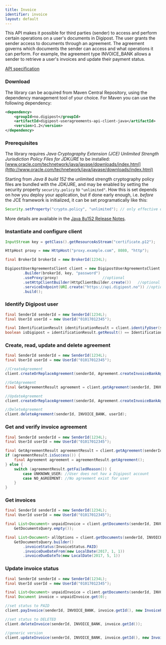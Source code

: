 ```yaml
---
title: Invoice
identifier: invoice
layout: default
---
```


This API makes it possible for third parties (sender) to access and perform certain operations on a user's documents in Digipost.
The user grants the sender access to documents through an agreement. The agreement governs which documents the sender can access and what operations it can perform.
For example, the agreement type INVOICE_BANK allows a sender to retrieve a user's invoices and update their payment status.

[API specification](https://github.com/digipost/invoice-api-specification/blob/main/user-documents.md)

### Download

The library can be acquired from Maven Central Repository, using the dependency management tool of your choice.
For Maven you can use the following dependency:

```xml
<dependency>
    <groupId>no.digipost</groupId>
    <artifactId>digipost-useragreements-api-client-java</artifactId>
    <version>1.2</version>
</dependency>
```

### Prerequisites

The library requires *Java Cryptography Extension (JCE) Unlimited Strength Jurisdiction Policy Files for JDK/JRE* to be installed:
[www.oracle.com/technetwork/java/javase/downloads/index.html](http://www.oracle.com/technetwork/java/javase/downloads/index.html)

Starting from *Java 8 build 152* the unlimited strength cryptography policy files are bundled with the JDK/JRE, and may be enabled by setting
the security property `security.policy` to `"unlimited"`. How this is set depends on how you deploy your application, but if done early enough,
i.e. *before* the JCE framework is initialized, it can be set programatically like this:

```java
Security.setProperty("crypto.policy", "unlimited"); // only effective on Java 8 b152 or newer
```

More details are available in the [Java 8u152 Release Notes](http://www.oracle.com/technetwork/java/javase/8u152-relnotes-3850503.html#JDK-8157561).

### Instantiate and configure client

```java
InputStream key = getClass().getResourceAsStream("certificate.p12");

HttpHost proxy = new HttpHost("proxy.example.com", 8080, "http");

final BrokerId brokerId = new BrokerId(1234L);

DigipostUserAgreementsClient client = new DigipostUserAgreementsClient
		.Builder(brokerId, key, "password")
		.useProxy(proxy) 					//optional
		.setHttpClientBuilder(HttpClientBuilder.create())	//optional
		.serviceEndpoint(URI.create("https://api.digipost.no")) //optional
		.build();
```

### Identify Digipost user

```java
final SenderId senderId = new SenderId(1234L);
final UserId userId = new UserId("01017012345");

final IdentificationResult identificationResult = client.identifyUser(senderId, userId);
boolean isDigipost = identificationResult.getResult() == IdentificationResultCode.DIGIPOST;
```

### Create, read, update and delete agreement

```java
final SenderId senderId = new SenderId(1234L);
final UserId userId = new UserId("01017012345");

//CreateAgreement
client.createOrReplaceAgreement(senderId, Agreement.createInvoiceBankAgreement(userId, false));

//GetAgreement
final GetAgreementResult agreement = client.getAgreement(senderId, INVOICE_BANK, userId);

//UpdateAgreement
client.createOrReplaceAgreement(senderId, Agreement.createInvoiceBankAgreement(userId, true));

//DeleteAgreement
client.deleteAgreement(senderId, INVOICE_BANK, userId);
```

### Get and verify invoice agreement

```java
final SenderId senderId = new SenderId(1234L);
final UserId userId = new UserId("01017012345");

final GetAgreementResult agreementResult = client.getAgreement(senderId, INVOICE_BANK, userId);
if (agreementResult.isSuccess()) {
	final Agreement agreement = agreementResult.getAgreement();
} else {
	switch (agreementResult.getFailedReason()) {
		case UNKNOWN_USER: //User does not hav a Digipost account
		case NO_AGREEMENT: //No agreement exist for user
	}
}
```

### Get invoices

```java
final SenderId senderId = new SenderId(1234L);
final UserId userId = new UserId("01017012345");

final List<Document> unpaidInvoice = client.getDocuments(senderId, INVOICE_BANK, userId,
	GetDocumentsQuery.empty());

final List<Document> allOptions = client.getDocuments(senderId, INVOICE_BANK, userId,
	GetDocumentsQuery.builder()
		.invoiceStatus(InvoiceStatus.PAID)
		.invoiceDueDateFrom(new LocalDate(2017, 1, 1))
		.invoiceDueDateTo(new LocalDate(2017, 5, 1))
```

### Update invoice status

```java
final SenderId senderId = new SenderId(1234L);
final UserId userId = new UserId("01017012345");

final List<Document> unpaidInvoice = client.getDocuments(senderId, INVOICE_BANK, userId, GetDocumentsQuery.empty());
final Document invoice = unpaidInvoice.get(0);

//set status to PAID
client.payInvoice(senderId, INVOICE_BANK, invoice.getId(), new InvoicePayment(123));

//set status to DELETED
client.deleteInvoice(senderId, INVOICE_BANK, invoice.getId());

//generic version
client.updateInvoice(senderId, INVOICE_BANK, invoice.getId(), new InvoiceUpdate(InvoiceStatus.PAID, 123));
```

